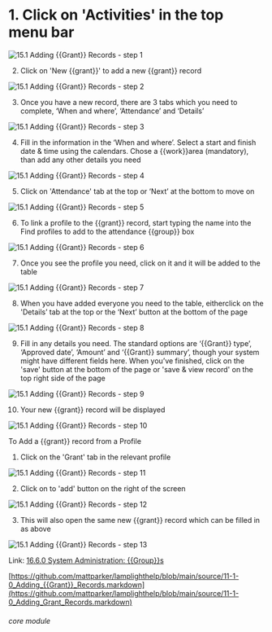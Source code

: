 # 1. Click on &#039;Activities&#039; in the top menu bar


![15.1 Adding {{Grant}} Records - step 1](15.1_Adding_Grant_Records_im_1.png)

2. Click on &#039;New {{grant}}&#039; to add a new {{grant}} record

![15.1 Adding {{Grant}} Records - step 2](15.1_Adding_Grant_Records_im_2.png)

3. Once you have a new record, there are 3 tabs which you need to complete, ‘When and where’, ‘Attendance’ and ‘Details’

![15.1 Adding {{Grant}} Records - step 3](15.1_Adding_Grant_Records_im_3.png)

4. Fill in the information in the ‘When and where’. Select a start and finish date &amp; time using the calendars. Chose a {{work}}area (mandatory), than add any other details you need

![15.1 Adding {{Grant}} Records - step 4](15.1_Adding_Grant_Records_im_4.png)

5. Click on &#039;Attendance&#039; tab at the top or ‘Next’ at the bottom to move on

![15.1 Adding {{Grant}} Records - step 5](15.1_Adding_Grant_Records_im_5.png)

6. To link a profile to the {{grant}} record, start typing the name into the Find profiles to add to the attendance {{group}} box

![15.1 Adding {{Grant}} Records - step 6](15.1_Adding_Grant_Records_im_6.png)

7. Once you see the profile you need, click on it and it will be added to the table

![15.1 Adding {{Grant}} Records - step 7](15.1_Adding_Grant_Records_im_7.png)

8. When you have added everyone you need to the table, eitherclick on the &#039;Details’ tab at the top or the ‘Next’ button at the bottom of the page

![15.1 Adding {{Grant}} Records - step 8](15.1_Adding_Grant_Records_im_8.png)

9. Fill in any details you need. The standard options are ‘{{Grant}} type’, ‘Approved date’, ‘Amount’ and ‘{{Grant}} summary’, though your system might have different fields here. When you’ve finished, click on the &#039;save&#039; button at the bottom of the page or &#039;save &amp; view record&#039; on the top right side of the page

![15.1 Adding {{Grant}} Records - step 9](15.1_Adding_Grant_Records_im_9.png)

10. Your new {{grant}} record will be displayed

![15.1 Adding {{Grant}} Records - step 10](15.1_Adding_Grant_Records_im_10.png)

To Add a {{grant}} record from a Profile
1. Click on the &#039;Grant&#039; tab in the relevant profile

![15.1 Adding {{Grant}} Records - step 11](15.1_Adding_Grant_Records_im_11.png)

2. Click on to &#039;add&#039; button on the right of the screen

![15.1 Adding {{Grant}} Records - step 12](15.1_Adding_Grant_Records_im_12.png)

3. This will also open the same new {{grant}} record which can be filled in as above

![15.1 Adding {{Grant}} Records - step 13](15.1_Adding_Grant_Records_im_13.png)

Link: [16.6.0 System Administration: {{Group}}s](https://lamplight.online/en/help/index/p/16.6.0)

[https://github.com/mattparker/lamplighthelp/blob/main/source/11-1-0_Adding_{{Grant}}_Records.markdown](https://github.com/mattparker/lamplighthelp/blob/main/source/11-1-0_Adding_Grant_Records.markdown)


###### core module
